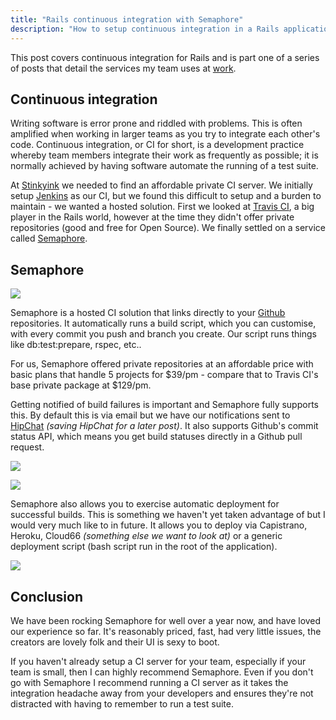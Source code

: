 ```yaml
---
title: "Rails continuous integration with Semaphore"
description: "How to setup continuous integration in a Rails application using Semaphore."
---
```


This post covers continuous integration for Rails and is part one of a series of
posts that detail the services my team uses at [work][Stinkyink].

## Continuous integration

Writing software is error prone and riddled with problems. This is often
amplified when working in larger teams as you try to integrate each other's
code. Continuous integration, or CI for short, is a development practice whereby
team members integrate their work as frequently as possible; it is normally
achieved by having software automate the running of a test suite.

At [Stinkyink] we needed to find an affordable private CI server. We initially
setup [Jenkins] as our CI, but we found this difficult to setup and a burden
to maintain - we wanted a hosted solution. First we looked at [Travis CI], a
big player in the Rails world, however at the time they didn't offer private
repositories (good and free for Open Source). We finally settled on a service
called [Semaphore].

## Semaphore

<a href="//i.imgur.com/cfmJjm1.png" data-fluidbox><img
src="//i.imgur.com/cfmJjm1.png" class="figure"></a>

Semaphore is a hosted CI solution that links directly to your [Github]
repositories. It automatically runs a build script, which you can customise,
with every commit you push and branch you create. Our script runs things like
db:test:prepare, rspec, etc..

For us, Semaphore offered private repositories at an affordable price with
basic plans that handle 5 projects for $39/pm - compare that to Travis CI's base
private package at $129/pm.

Getting notified of build failures is important and Semaphore fully supports
this. By default this is via email but we have our notifications sent to
[HipChat] _(saving HipChat for a later post)_. It also supports Github's commit
status API, which means you get build statuses directly in a Github pull
request.

<a href="//i.imgur.com/GiBcCm6.png" data-fluidbox><img
src="//i.imgur.com/GiBcCm6.png" class="figure"></a>

<a href="//i.imgur.com/Mlf69Tp.png" data-fluidbox><img
src="//i.imgur.com/Mlf69Tp.png" class="figure"></a>

Semaphore also allows you to exercise automatic deployment for successful
builds. This is something we haven't yet taken advantage of but I would very
much like to in future. It allows you to deploy via Capistrano, Heroku, Cloud66
_(something else we want to look at)_ or a generic deployment script (bash
script run in the root of the application).

<a href="//i.imgur.com/hLFRhkE.png" data-fluidbox><img
src="//i.imgur.com/hLFRhkE.png" class="figure"></a>

## Conclusion

We have been rocking Semaphore for well over a year now, and have loved our
experience so far. It's reasonably priced, fast, had very little issues, the
creators are lovely folk and their UI is sexy to boot.

If you haven't already setup a CI server for your team, especially if your team
is small, then I can highly recommend Semaphore. Even if you don't go with
Semaphore I recommend running a CI server as it takes the integration headache
away from your developers and ensures they're not distracted with having to
remember to run a test suite.

[Stinkyink]: http://www.stinkyinkshop.co.uk
[Jenkins]:http://jenkins-ci.org/
[Travis CI]:https://travis-ci.org/
[Semaphore]:https://semaphoreapp.com/
[Github]:http://github.com/
[HipChat]:http://hipchat.com/
